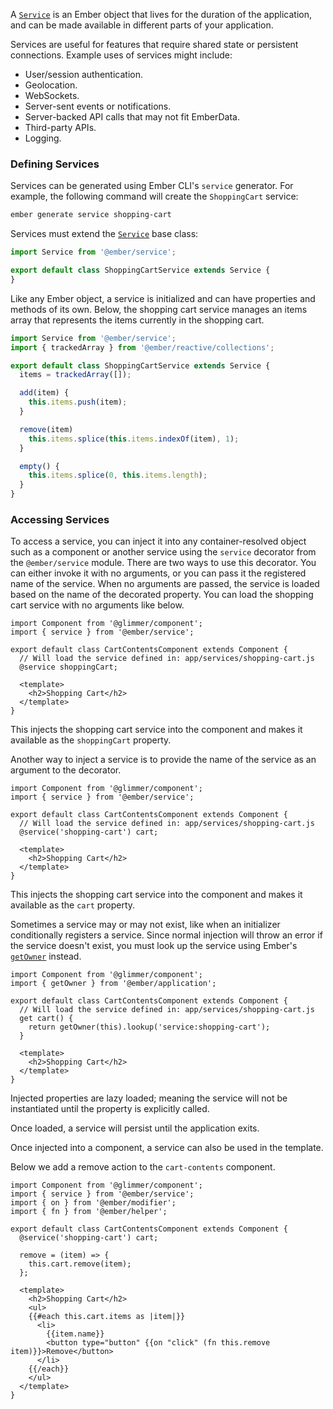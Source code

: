 A [`Service`](https://api.emberjs.com/ember/release/classes/Service) is an Ember object that lives for the duration of the application, and can be made available in different parts of your application.

Services are useful for features that require shared state or persistent connections. Example uses of services might
include:

* User/session authentication.
* Geolocation.
* WebSockets.
* Server-sent events or notifications.
* Server-backed API calls that may not fit EmberData.
* Third-party APIs.
* Logging.

### Defining Services

Services can be generated using Ember CLI's `service` generator.
For example, the following command will create the `ShoppingCart` service:

```bash
ember generate service shopping-cart
```

Services must extend the [`Service`](https://api.emberjs.com/ember/release/classes/Service) base class:

```javascript {data-filename=app/services/shopping-cart.js}
import Service from '@ember/service';

export default class ShoppingCartService extends Service {
}
```

Like any Ember object, a service is initialized and can have properties and methods of its own.
Below, the shopping cart service manages an items array that represents the items currently in the shopping cart.

```javascript {data-filename=app/services/shopping-cart.js}
import Service from '@ember/service';
import { trackedArray } from '@ember/reactive/collections';

export default class ShoppingCartService extends Service {
  items = trackedArray([]);

  add(item) {
    this.items.push(item);
  }

  remove(item) 
    this.items.splice(this.items.indexOf(item), 1);
  }

  empty() {
    this.items.splice(0, this.items.length);
  }
}
```

### Accessing Services

To access a service,
you can inject it into any container-resolved object such as a component or another service using the `service` decorator from the `@ember/service` module.
There are two ways to use this decorator.
You can either invoke it with no arguments, or you can pass it the registered name of the service.
When no arguments are passed, the service is loaded based on the name of the decorated property.
You can load the shopping cart service with no arguments like below.

```gjs {data-filename=app/components/cart-contents.gjs}
import Component from '@glimmer/component';
import { service } from '@ember/service';

export default class CartContentsComponent extends Component {
  // Will load the service defined in: app/services/shopping-cart.js
  @service shoppingCart;

  <template>
    <h2>Shopping Cart</h2>
  </template>
}
```

This injects the shopping cart service into the component and makes it available as the `shoppingCart` property.

Another way to inject a service is to provide the name of the service as an argument to the decorator.

```gjs {data-filename=app/components/cart-contents.gjs}
import Component from '@glimmer/component';
import { service } from '@ember/service';

export default class CartContentsComponent extends Component {
  // Will load the service defined in: app/services/shopping-cart.js
  @service('shopping-cart') cart;

  <template>
    <h2>Shopping Cart</h2>
  </template>
}
```

This injects the shopping cart service into the component and makes it available as the `cart` property.

Sometimes a service may or may not exist, like when an initializer conditionally registers a service.
Since normal injection will throw an error if the service doesn't exist,
you must look up the service using Ember's [`getOwner`](https://api.emberjs.com/ember/release/classes/@ember%2Fapplication/methods/getOwner?anchor=getOwner) instead.

```gjs {data-filename=app/components/cart-contents.gjs}
import Component from '@glimmer/component';
import { getOwner } from '@ember/application';

export default class CartContentsComponent extends Component {
  // Will load the service defined in: app/services/shopping-cart.js
  get cart() {
    return getOwner(this).lookup('service:shopping-cart');
  }

  <template>
    <h2>Shopping Cart</h2>
  </template>
}
```

Injected properties are lazy loaded; meaning the service will not be instantiated until the property is explicitly called.

Once loaded, a service will persist until the application exits.

Once injected into a component, a service can also be used in the template.

Below we add a remove action to the `cart-contents` component.

```gjs {data-filename=app/components/cart-contents.gjs}
import Component from '@glimmer/component';
import { service } from '@ember/service';
import { on } from '@ember/modifier';
import { fn } from '@ember/helper';

export default class CartContentsComponent extends Component {
  @service('shopping-cart') cart;

  remove = (item) => {
    this.cart.remove(item);
  };

  <template>
    <h2>Shopping Cart</h2>
    <ul>
    {{#each this.cart.items as |item|}}
      <li>
        {{item.name}}
        <button type="button" {{on "click" (fn this.remove item)}}>Remove</button>
      </li>
    {{/each}}
    </ul>
  </template>
}
```

<!-- eof - needed for pages that end in a code block  -->
